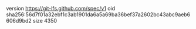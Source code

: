version https://git-lfs.github.com/spec/v1
oid sha256:56d7f01a32ebf1c3ab1901da6a5a69ba36bef37a2602bc43abc9aeb6606d9bd2
size 4350
